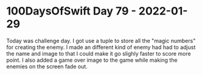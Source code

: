 # 100DaysOfSwift Day 79 - 2022-01-29

Today was  challenge day.  I got use a tuple to store all the "magic numbers" for creating the enemy.  I made an different kind of enemy had had to adjust the name and image to that I could make it go slighly faster to score more point.  I also added a game over image to the game while making the enemies on the screen fade out.

